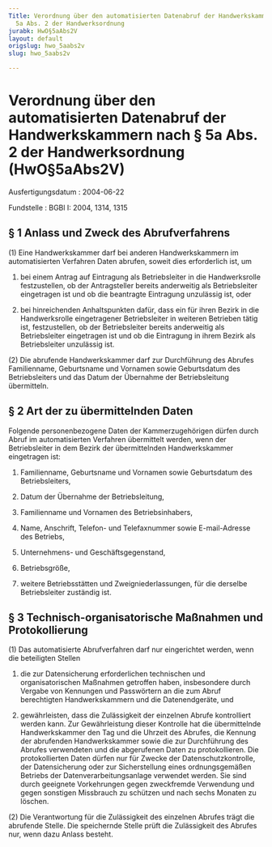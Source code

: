 ```yaml
---
Title: Verordnung über den automatisierten Datenabruf der Handwerkskammern nach §
  5a Abs. 2 der Handwerksordnung
jurabk: HwO§5aAbs2V
layout: default
origslug: hwo_5aabs2v
slug: hwo_5aabs2v

---
```


# Verordnung über den automatisierten Datenabruf der Handwerkskammern nach § 5a Abs. 2 der Handwerksordnung (HwO§5aAbs2V)

Ausfertigungsdatum
:   2004-06-22

Fundstelle
:   BGBl I: 2004, 1314, 1315



## § 1 Anlass und Zweck des Abrufverfahrens

(1) Eine Handwerkskammer darf bei anderen Handwerkskammern im automatisierten Verfahren Daten abrufen, soweit dies erforderlich ist, um

1.  bei einem Antrag auf Eintragung als Betriebsleiter in die Handwerksrolle festzustellen, ob der Antragsteller bereits anderweitig als Betriebsleiter eingetragen ist und ob die beantragte Eintragung unzulässig ist, oder


2.  bei hinreichenden Anhaltspunkten dafür, dass ein für ihren Bezirk in die Handwerksrolle eingetragener Betriebsleiter in weiteren Betrieben tätig ist, festzustellen, ob der Betriebsleiter bereits anderweitig als Betriebsleiter eingetragen ist und ob die Eintragung in ihrem Bezirk als Betriebsleiter unzulässig ist.




(2) Die abrufende Handwerkskammer darf zur Durchführung des Abrufes Familienname, Geburtsname und Vornamen sowie Geburtsdatum des Betriebsleiters und das Datum der Übernahme der Betriebsleitung übermitteln.


## § 2 Art der zu übermittelnden Daten

Folgende personenbezogene Daten der Kammerzugehörigen dürfen durch Abruf im automatisierten Verfahren übermittelt werden, wenn der Betriebsleiter in dem Bezirk der übermittelnden Handwerkskammer eingetragen ist:

1.  Familienname, Geburtsname und Vornamen sowie Geburtsdatum des Betriebsleiters,


2.  Datum der Übernahme der Betriebsleitung,


3.  Familienname und Vornamen des Betriebsinhabers,


4.  Name, Anschrift, Telefon- und Telefaxnummer sowie E-mail-Adresse des Betriebs,


5.  Unternehmens- und Geschäftsgegenstand,


6.  Betriebsgröße,


7.  weitere Betriebsstätten und Zweigniederlassungen, für die derselbe Betriebsleiter zuständig ist.





## § 3 Technisch-organisatorische Maßnahmen und Protokollierung

(1) Das automatisierte Abrufverfahren darf nur eingerichtet werden, wenn die beteiligten Stellen

1.  die zur Datensicherung erforderlichen technischen und organisatorischen Maßnahmen getroffen haben, insbesondere durch Vergabe von Kennungen und Passwörtern an die zum Abruf berechtigten Handwerkskammern und die Datenendgeräte, und


2.  gewährleisten, dass die Zulässigkeit der einzelnen Abrufe kontrolliert werden kann. Zur Gewährleistung dieser Kontrolle hat die übermittelnde Handwerkskammer den Tag und die Uhrzeit des Abrufes, die Kennung der abrufenden Handwerkskammer sowie die zur Durchführung des Abrufes verwendeten und die abgerufenen Daten zu protokollieren. Die protokollierten Daten dürfen nur für Zwecke der Datenschutzkontrolle, der Datensicherung oder zur Sicherstellung eines ordnungsgemäßen Betriebs der Datenverarbeitungsanlage verwendet werden. Sie sind durch geeignete Vorkehrungen gegen zweckfremde Verwendung und gegen sonstigen Missbrauch zu schützen und nach sechs Monaten zu löschen.




(2) Die Verantwortung für die Zulässigkeit des einzelnen Abrufes trägt die abrufende Stelle. Die speichernde Stelle prüft die Zulässigkeit des Abrufes nur, wenn dazu Anlass besteht.

